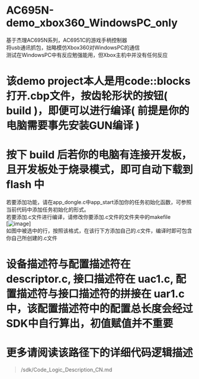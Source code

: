 # AC695N-demo_xbox360_WindowsPC_only
基于杰理AC695N系列，AC6951C的游戏手柄控制器   
将usb通讯抓包，拙略模仿Xbox360对WindowsPC的通信   
测试在WindowsPC中有反应勉强能用，但Xbox主机中并没有任何反应
# 该demo project本人是用code::blocks打开.cbp文件，按齿轮形状的按钮( build )，即便可以进行编译( 前提是你的电脑需要事先安装GUN编译 )   
   
# 按下 build 后若你的电脑有连接开发板，且开发板处于烧录模式，即可自动下载到 flash 中    
若要添加功能，请在app_dongle.c中app_start添加你的任务初始化函数，可参照当前代码中添加任务初始化的形式。   
若要添加.c文件进行编译，请修改你要添加.c文件的文件夹中的makefile    
[![image](https://github.com/PING020903/AC695N-demo-xbox360-WindowsPC_only/assets/88314322/25880817-038e-4739-8898-3da2a77fad6b)]   
如图中被选中的行，按照该格式，在该行下方添加自己的.c文件，编译时即可包含你自己所创建的.c文件    
# 设备描述符与配置描述符在 descriptor.c, 接口描述符在 uac1.c, 配置描述符与接口描述符的拼接在 uar1.c 中，该配置描述符中的配置总长度会经过SDK中自行算出，初值赋值并不重要  

# 更多请阅读该路径下的详细代码逻辑描述
> /sdk/Code_Logic_Description_CN.md
